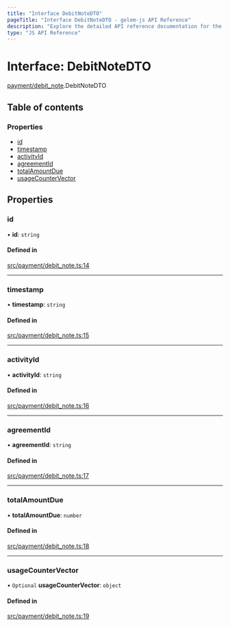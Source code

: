 ```yaml
---
title: "Interface DebitNoteDTO"
pageTitle: "Interface DebitNoteDTO - golem-js API Reference"
description: "Explore the detailed API reference documentation for the Interface DebitNoteDTO within the golem-js SDK for the Golem Network."
type: "JS API Reference"
---
```

# Interface: DebitNoteDTO

[payment/debit\_note](../modules/payment_debit_note).DebitNoteDTO

## Table of contents

### Properties

- [id](payment_debit_note.DebitNoteDTO#id)
- [timestamp](payment_debit_note.DebitNoteDTO#timestamp)
- [activityId](payment_debit_note.DebitNoteDTO#activityid)
- [agreementId](payment_debit_note.DebitNoteDTO#agreementid)
- [totalAmountDue](payment_debit_note.DebitNoteDTO#totalamountdue)
- [usageCounterVector](payment_debit_note.DebitNoteDTO#usagecountervector)

## Properties

### id

• **id**: `string`

#### Defined in

[src/payment/debit_note.ts:14](https://github.com/golemfactory/golem-js/blob/22da85c/src/payment/debit_note.ts#L14)

___

### timestamp

• **timestamp**: `string`

#### Defined in

[src/payment/debit_note.ts:15](https://github.com/golemfactory/golem-js/blob/22da85c/src/payment/debit_note.ts#L15)

___

### activityId

• **activityId**: `string`

#### Defined in

[src/payment/debit_note.ts:16](https://github.com/golemfactory/golem-js/blob/22da85c/src/payment/debit_note.ts#L16)

___

### agreementId

• **agreementId**: `string`

#### Defined in

[src/payment/debit_note.ts:17](https://github.com/golemfactory/golem-js/blob/22da85c/src/payment/debit_note.ts#L17)

___

### totalAmountDue

• **totalAmountDue**: `number`

#### Defined in

[src/payment/debit_note.ts:18](https://github.com/golemfactory/golem-js/blob/22da85c/src/payment/debit_note.ts#L18)

___

### usageCounterVector

• `Optional` **usageCounterVector**: `object`

#### Defined in

[src/payment/debit_note.ts:19](https://github.com/golemfactory/golem-js/blob/22da85c/src/payment/debit_note.ts#L19)
